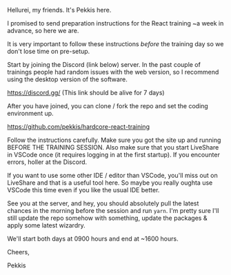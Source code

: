 Hellurei, my friends. It's Pekkis here.

I promised to send preparation instructions for the React training ~a week in advance, so here we are.

It is very important to follow these instructions _before_ the training day so we don't lose time on pre-setup.

Start by joining the Discord (link below) server. In the past couple of trainings people had random issues with the web version, so I recommend using the desktop version of the software.

https://discord.gg/<xxxxxx> (This link should be alive for 7 days)

After you have joined, you can clone / fork the repo and set the coding environment up.

https://github.com/pekkis/hardcore-react-training

Follow the instructions carefully. Make sure you got the site up and running BEFORE THE TRAINING SESSION. Also make sure that you start LiveShare in VSCode once (it requires logging in at the first startup). If you encounter errors, holler at the Discord.

If you want to use some other IDE / editor than VSCode, you'll miss out on LiveShare and that is a useful tool here. So maybe you really oughta use VSCode this time even if you like the usual IDE better.

See you at the server, and hey, you should absolutely pull the latest chances in the morning before the session and run `yarn`. I'm pretty sure I'll still update the repo somehow with something, update the packages & apply some latest wizardry.

We'll start both days at 0900 hours and end at ~1600 hours.

Cheers,

Pekkis
